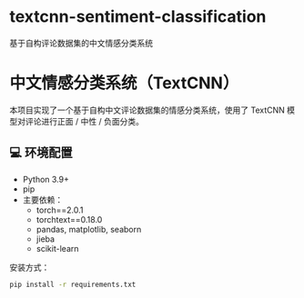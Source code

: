 # textcnn-sentiment-classification
基于自构评论数据集的中文情感分类系统
# 中文情感分类系统（TextCNN）

本项目实现了一个基于自构中文评论数据集的情感分类系统，使用了 TextCNN 模型对评论进行正面 / 中性 / 负面分类。

## 💻 环境配置

- Python 3.9+
- pip
- 主要依赖：
  - torch==2.0.1
  - torchtext==0.18.0
  - pandas, matplotlib, seaborn
  - jieba
  - scikit-learn

安装方式：

```bash
pip install -r requirements.txt
